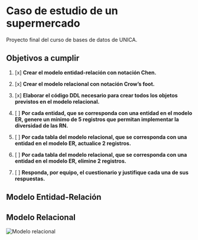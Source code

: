 # Caso de estudio de un supermercado

Proyecto final del curso de bases de datos de UNICA.

## Objetivos a cumplir

1. [x] **Crear el modelo entidad-relación con notación Chen.**

2. [x] **Crear el modelo relacional con notación Crow’s foot.**

3. [x] **Elaborar el código DDL necesario para crear todos los objetos previstos en el modelo relacional.**

4. [ ] **Por cada entidad, que se corresponda con una entidad en el modelo ER, genere un mínimo de 5 registros que permitan implementar la diversidad de las RN.**

5. [ ] **Por cada tabla del modelo relacional, que se corresponda con una entidad en el modelo ER, actualice 2 registros.**

6. [ ] **Por cada tabla del modelo relacional, que se corresponda con una entidad en el modelo ER, elimine 2 registros.**

7. [ ] **Responda, por equipo, el cuestionario y justifique cada una de sus respuestas.**

## Modelo Entidad-Relación

## Modelo Relacional

![Modelo relacional](https://raw.githubusercontent.com/mtzAlfonso96/supermercado-postgresql/main/assets/modelo_relacional.jpg)
